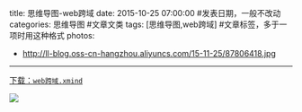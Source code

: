 title: 思维导图-web跨域
date: 2015-10-25 07:00:00 #发表日期，一般不改动
categories: 思维导图 #文章文类
tags: [思维导图,web跨域] #文章标签，多于一项时用这种格式
photos:
- http://ll-blog.oss-cn-hangzhou.aliyuncs.com/15-11-25/87806418.jpg


---
[下载：`web跨域.xmind`](https://github.com/liuxiang/xmind)

![](http://ll-blog.oss-cn-hangzhou.aliyuncs.com/15-11-25/87806418.jpg)


<!-- more -->

